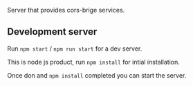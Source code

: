 Server that provides cors-brige services.


## Development server

Run `npm start` / `npm run start` for a dev server. 

This is node js product, run `npm install` for intial installation.

Once don and `npm install` completed you can start the server.

